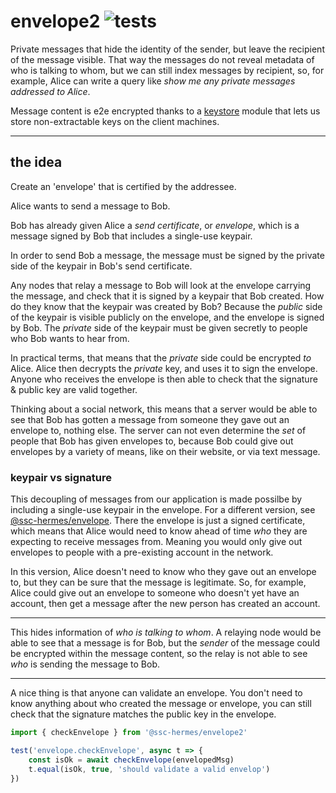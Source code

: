 # envelope2 ![tests](https://github.com/ssc-hermes/envelope/actions/workflows/nodejs.yml/badge.svg)

Private messages that hide the identity of the sender, but leave the recipient of the message visible. That way the messages do not reveal metadata of who is talking to whom, but we can still index messages by recipient, so, for example, Alice can write a query like *show me any private messages addressed to Alice*.

Message content is e2e encrypted thanks to a [keystore](https://github.com/fission-codes/keystore-idb) module that lets us store non-extractable keys on the client machines.

-------

## the idea
Create an 'envelope' that is certified by the addressee.

Alice wants to send a message to Bob.

Bob has already given Alice a *send certificate*, or *envelope*, which is a message signed by Bob that includes a single-use keypair.

In order to send Bob a message, the message must be signed by the private side of the keypair in Bob's send certificate.

Any nodes that relay a message to Bob will look at the envelope carrying the message, and check that it is signed by a keypair that Bob created. How do they know that the keypair was created by Bob? Because the *public* side of the keypair is visible publicly on the envelope, and the envelope is signed by Bob. The *private* side of the keypair must be given secretly to people who Bob wants to hear from.

In practical terms, that means that the *private* side could be encrypted *to* Alice. Alice then decrypts the *private* key, and uses it to sign the envelope. Anyone who receives the envelope is then able to check that the signature & public key are valid together.

Thinking about a social network, this means that a server would be able to see that Bob has gotten a message from someone they gave out an envelope to, nothing else. The server can not even determine the *set* of people that Bob has given envelopes to, because Bob could give out envelopes by a variety of means, like on their website, or via text message.

### keypair vs signature
This decoupling of messages from our application is made possilbe by including a single-use keypair in the envelope. For a different version, see [@ssc-hermes/envelope](https://github.com/ssc-hermes/envelope). There the envelope is just a signed certificate, which means that Alice would need to know ahead of time *who* they are expecting to receive messages from. Meaning you would only give out envelopes to people with a pre-existing account in the network.

In this version, Alice doesn't need to know who they gave out an envelope to, but they can be sure that the message is legitimate. So, for example, Alice could give out an envelope to someone who doesn't yet have an account, then get a message after the new person has created an account.

-------

This hides information of *who is talking to whom*. A relaying node would be able to see that a message is for Bob, but the *sender* of the message could be encrypted within the message content, so the relay is not able to see *who* is sending the message to Bob.

-------

A nice thing is that anyone can validate an envelope. You don't need to know anything about who created the message or envelope, you can still check that the signature matches the public key in the envelope.

```js
import { checkEnvelope } from '@ssc-hermes/envelope2'

test('envelope.checkEnvelope', async t => {
    const isOk = await checkEnvelope(envelopedMsg)
    t.equal(isOk, true, 'should validate a valid envelop')
})
```
